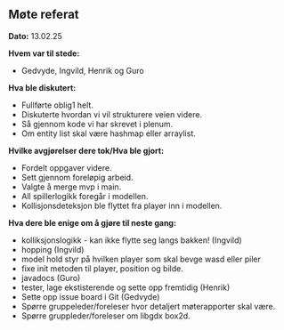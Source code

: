 ## Møte referat
**Dato:** 13.02.25


**Hvem var til stede:**
- Gedvyde, Ingvild, Henrik og Guro


**Hva ble diskutert:**
- Fullførte oblig1 helt. 
- Diskuterte hvordan vi vil strukturere veien videre. 
- Så gjennom kode vi har skrevet i plenum. 
- Om entity list skal være hashmap eller arraylist. 


**Hvilke avgjørelser dere tok/Hva ble gjort:**
- Fordelt oppgaver videre. 
- Sett gjennom foreløpig arbeid. 
- Valgte å merge mvp i main. 
- All spillerlogikk foregår i modellen. 
- Kollisjonsdeteksjon ble flyttet fra player inn i modellen. 




**Hva dere ble enige om å gjøre til neste gang:**
- kolliksjonslogikk - kan ikke flytte seg langs bakken! (Ingvild)
- hopping (Ingvild)
- model hold styr på hvilken player som skal bevge wasd eller piler
- fixe init metoden til player, position og bilde. 
- javadocs (Guro)
- tester, lage ekstisterende og sette opp fremtidig (Henrik)
- Sette opp issue board i Git (Gedvyde)
- Spørre gruppeleder/foreleser hvor detaljert møterapporter skal være. 
- Spørre gruppleder/foreleser om libgdx box2d. 